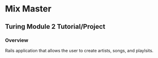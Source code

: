 # Mix Master
## Turing Module 2 Tutorial/Project

### Overview
Rails application that allows the user to create artists, songs, and playlsits.
